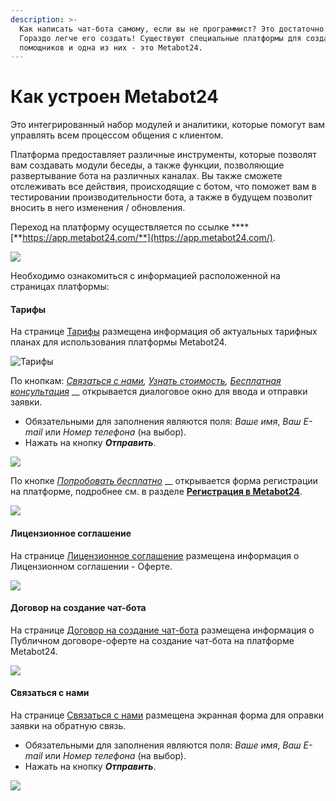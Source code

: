 ```yaml
---
description: >-
  Как написать чат-бота самому, если вы не программист? Это достаточно сложно.
  Гораздо легче его создать! Существуют специальные платформы для создания таких
  помощников и одна из них - это Metabot24.
---
```


# Как устроен Metabot24

&#x20;        Это интегрированный набор модулей и аналитики, которые помогут вам управлять всем процессом общения с клиентом.

&#x20;         Платформа предоставляет различные инструменты, которые позволят вам создавать модули беседы, а также функции, позволяющие развертывание бота на различных каналах. Вы также сможете отслеживать все действия, происходящие с ботом, что поможет вам в тестировании производительности бота, а также в будущем позволит вносить в него изменения / обновления.&#x20;

Переход на платформу осуществляется по ссылке **** [**https://app.metabot24.com/**](https://app.metabot24.com/).

![](<../.gitbook/assets/izobrazhenie (142).png>)

Необходимо ознакомиться с информацией расположенной на страницах платформы:

#### Тарифы

На странице [Тарифы](https://app.metabot24.com/pricing) размещена информация об актуальных тарифных планах для использования платформы Metabot24.

![Тарифы](<../.gitbook/assets/izobrazhenie (159).png>)

По кнопкам: [_Связаться с нами_](https://app.metabot24.com/feedback/create)_,_ [_Узнать стоимость_](https://app.metabot24.com/feedback/create)_,_ [_Бесплатная консультация_](https://app.metabot24.com/feedback/create) __ открывается диалоговое окно для ввода и отправки заявки.&#x20;

* Обязательными для заполнения являются поля: _Ваше имя_, _Ваш  E-mail_ или _Номер телефона_ (на выбор).
* Нажать на кнопку _**Отправить**_.

![](<../.gitbook/assets/izobrazhenie (72).png>)

По кнопке [_Попробовать бесплатно_](https://app.metabot24.com/register) __ открывается форма регистрации на платформе, подробнее см. в разделе [**Регистрация в Metabot24**](https://metabot.gitbook.io/documentation/nachat-rabotu-s-metabot24/registraciya-v-metabot24).

![](<../.gitbook/assets/image (93).png>)

#### Лицензионное соглашение

На странице [Лицензионное соглашение](https://app.metabot24.com/terms) размещена информация о Лицензионном соглашении - Оферте.

![](<../.gitbook/assets/izobrazhenie (24).png>)

#### Договор на создание чат-бота

На странице [Договор на создание чат-бота](https://app.metabot24.com/developer-offer) размещена информация о Публичном договоре-оферте на создание чат-бота на платформе Metabot24.

![](<../.gitbook/assets/izobrazhenie (102).png>)

#### Связаться с нами

На странице [Связаться с нами](https://app.metabot24.com/feedback/create) размещена экранная форма для оправки заявки на обратную связь.

* Обязательными для заполнения являются поля: _Ваше имя_, _Ваш  E-mail_ или _Номер телефона_ (на выбор).
* Нажать на кнопку _**Отправить**_.

![](<../.gitbook/assets/izobrazhenie (275).png>)
